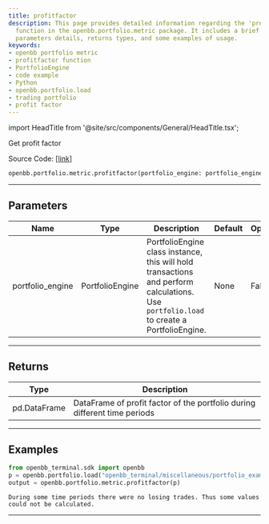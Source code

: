 ```yaml
---
title: profitfactor
description: This page provides detailed information regarding the 'profitfactor'
  function in the openbb.portfolio.metric package. It includes a brief description,
  parameters details, returns types, and some examples of usage.
keywords:
- openbb portfolio metric
- profitfactor function
- PortfolioEngine
- code example
- Python
- openbb.portfolio.load
- trading portfolio
- profit factor
---
```


import HeadTitle from '@site/src/components/General/HeadTitle.tsx';

<HeadTitle title="portfolio.metric.profitfactor - Reference | OpenBB SDK Docs" />

Get profit factor

Source Code: [[link](https://github.com/OpenBB-finance/OpenBBTerminal/tree/main/openbb_terminal/portfolio/portfolio_model.py#L1612)]

```python
openbb.portfolio.metric.profitfactor(portfolio_engine: portfolio_engine.PortfolioEngine)
```

---

## Parameters

| Name | Type | Description | Default | Optional |
| ---- | ---- | ----------- | ------- | -------- |
| portfolio_engine | PortfolioEngine | PortfolioEngine class instance, this will hold transactions and perform calculations.<br/>Use `portfolio.load` to create a PortfolioEngine. | None | False |


---

## Returns

| Type | Description |
| ---- | ----------- |
| pd.DataFrame | DataFrame of profit factor of the portfolio during different time periods |
---

## Examples

```python
from openbb_terminal.sdk import openbb
p = openbb.portfolio.load("openbb_terminal/miscellaneous/portfolio_examples/holdings/example.csv")
output = openbb.portfolio.metric.profitfactor(p)
```

```
During some time periods there were no losing trades. Thus some values could not be calculated.
```
---
